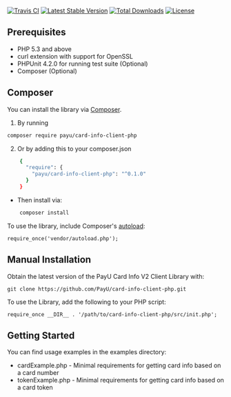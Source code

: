[![Travis CI](https://travis-ci.org/PayU/card-info-client-php.svg)](https://travis-ci.org/PayU/card-info-client-php) [![Latest Stable Version](https://poser.pugx.org/payu/card-info-client-php/v/stable.svg)](https://packagist.org/packages/payu/card-info-client-php) [![Total Downloads](https://poser.pugx.org/payu/card-info-client-php/downloads.svg)](https://packagist.org/packages/payu/card-info-client-php) [![License](https://poser.pugx.org/payu/card-info-client-php/license.svg)](https://packagist.org/packages/payu/card-info-client-php)

## Prerequisites

 * PHP 5.3 and above
 * curl extension with support for OpenSSL
 * PHPUnit 4.2.0 for running test suite (Optional)
 * Composer (Optional)

## Composer

You can install the library via [Composer](http://getcomposer.org/).
1. By running
```bash
composer require payu/card-info-client-php
```
2. Or by adding this to your composer.json
```bash
    {
      "require": {
        "payu/card-info-client-php": "^0.1.0"
      }
    }
```
 - Then install via:
```bash
    composer install
```
To use the library, include Composer's [autoload](https://getcomposer.org/doc/00-intro.md#autoloading]):

    require_once('vendor/autoload.php');

## Manual Installation

Obtain the latest version of the PayU Card Info V2 Client Library with:

    git clone https://github.com/PayU/card-info-client-php.git

To use the Library, add the following to your PHP script:

    require_once __DIR__ . '/path/to/card-info-client-php/src/init.php';

## Getting Started

You can find usage examples in the examples directory:

* cardExample.php - Minimal requirements for getting card info based on a card number
* tokenExample.php - Minimal requirements for getting card info based on a card token
